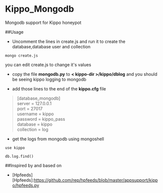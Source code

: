 # Kippo_Mongodb
Mongodb support for Kippo honeypot

##Usage
* Uncomment the lines in create.js and run it to create the database,database user and collection

 `mongo create.js`


 you can edit create.js to change it's values

* copy the file **mongodb.py** to **< kippo-dir >/kippo/dblog** and you should be seeing kippo logging to mongodb

* add those lines to the end of the **kippo.cfg** file

> [database_mongodb]
<br>server = 127.0.0.1
<br>port = 27017
<br>username = kippo
<br>password = kippo_pass
<br>database = kippo
<br>collection = log 

* get the logs from mongodb using mongoshell

 `use kippo`

 `db.log.find()`

##Inspired by and based on
* [Hpfeeds] 
[Hpfeeds]:https://github.com/rep/hpfeeds/blob/master/appsupport/kippo/hpfeeds.py

